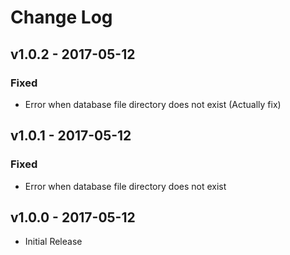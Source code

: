 # Change Log

## v1.0.2 - 2017-05-12
### Fixed
- Error when database file directory does not exist (Actually fix)

## v1.0.1 - 2017-05-12
### Fixed
- Error when database file directory does not exist

## v1.0.0 - 2017-05-12
- Initial Release
